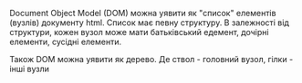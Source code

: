  Document Object Model (DOM) можна уявити як "список" елементів
 (вузлів) документу html. Список має певну структуру.
 В залежності від структури, кожен вузол може мати
 батьківський едемент, дочірні елементи, сусідні елементи.
 
 Також DOM можна уявити як дерево.
 Де ствол - головний вузол, гілки - інші вузли